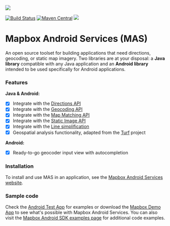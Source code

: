 [![](https://www.mapbox.com/android-sdk/images/service-splash.png)](https://www.mapbox.com/android-sdk/#mapbox_android_services)

[![Build Status](https://www.bitrise.io/app/a7eea7d04be1e2e5.svg?token=OruuJNhnjyeRnlBv0wXsFQ&branch=master)](https://www.bitrise.io/app/a7eea7d04be1e2e5) [![Maven Central](https://maven-badges.herokuapp.com/maven-central/com.mapbox.mapboxsdk/mapbox-android-services/badge.svg)](https://maven-badges.herokuapp.com/maven-central/com.mapbox.mapboxsdk/mapbox-android-services)
<a href="http://www.methodscount.com/?lib=com.mapbox.mapboxsdk%3Amapbox-android-services%3A1.2.1"><img src="https://img.shields.io/badge/Methods count-core: 113 | deps: 30620-e91e63.svg"/></a>


# Mapbox Android Services (MAS)

An open source toolset for building applications that need directions, geocoding, or static map imagery. Two libraries are at your disposal: a **Java library** compatible with any Java application and an **Android library** intended to be used specifically for Android applications.

### Features

**Java & Android:**

* [x] Integrate with the [Directions API](https://www.mapbox.com/directions/)
* [x] Integrate with the [Geocoding API](https://www.mapbox.com/geocoding/)
* [x] Integrate with the [Map Matching API](https://www.mapbox.com/blog/map-matching/)
* [x] Integrate with the [Static Image API](https://www.mapbox.com/api-documentation/#static)
* [x] Integrate with the [Line simplification](https://www.mapbox.com/android-sdk/examples/polyline-simplification/)
* [x] Geospatial analysis functionality, adapted from the [Turf](http://turfjs.org/) project

**Android:**

* [x] Ready-to-go geocoder input view with autocompletion

### Installation

To install and use MAS in an application, see the [Mapbox Android Services website](https://www.mapbox.com/android-sdk/#mapbox_android_services).

### Sample code

Check the [Android Test App](https://github.com/mapbox/mapbox-java/tree/master/libandroid/app) for examples or download the [Mapbox Demo App](https://play.google.com/store/apps/details?id=com.mapbox.mapboxandroiddemo) to see what's possible with Mapbox Android Services. You can also visit the [Mapbox Android SDK examples page](https://www.mapbox.com/android-sdk/examples/) for additional code examples.
